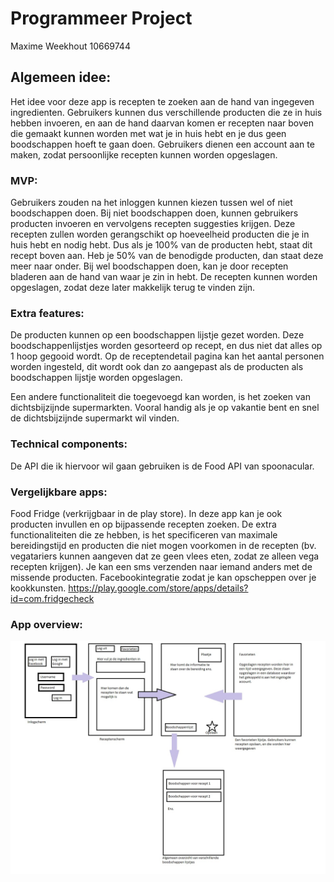 # Programmeer Project
Maxime Weekhout
10669744

## Algemeen idee:

Het idee voor deze app is recepten te zoeken aan de hand van ingegeven ingredienten. Gebruikers kunnen
dus verschillende producten die ze in huis hebben invoeren, en aan de hand daarvan komen er recepten 
naar boven die gemaakt kunnen worden met wat je in huis hebt en je dus geen boodschappen hoeft te gaan doen.
Gebruikers dienen een account aan te maken, zodat persoonlijke recepten kunnen worden opgeslagen.

### MVP:

Gebruikers zouden na het inloggen kunnen kiezen tussen wel of niet boodschappen doen. 
Bij niet boodschappen doen, kunnen gebruikers producten invoeren en vervolgens recepten suggesties krijgen. Deze recepten zullen
worden gerangschikt op hoeveelheid producten die je in huis hebt en nodig hebt. Dus als je 100% van de producten hebt, staat dit
recept boven aan. Heb je 50% van de benodigde producten, dan staat deze meer naar onder.
Bij wel boodschappen doen, kan je door recepten bladeren aan de hand van waar je zin in hebt.
De recepten kunnen worden opgeslagen, zodat deze later makkelijk terug te vinden zijn. 


### Extra features:

De producten kunnen op een boodschappen lijstje gezet worden. Deze boodschappenlijstjes worden gesorteerd op recept, en dus niet 
dat alles op 1 hoop gegooid wordt.
Op de receptendetail pagina kan het aantal personen worden ingesteld, dit wordt ook dan zo aangepast als de producten
als boodschappen lijstje worden opgeslagen.

Een andere functionaliteit die toegevoegd kan worden, is het zoeken van dichtsbijzijnde supermarkten. Vooral handig
als je op vakantie bent en snel de dichtsbijzijnde supermarkt wil vinden.

### Technical components:

De API die ik hiervoor wil gaan gebruiken is de Food API van spoonacular.

### Vergelijkbare apps:

Food Fridge (verkrijgbaar in de play store). In deze app kan je ook producten invullen en op bijpassende recepten zoeken.
De extra functionaliteiten die ze hebben, is het specificeren van maximale bereidingstijd en producten die niet mogen voorkomen
in de recepten (bv. vegatariers kunnen aangeven dat ze geen vlees eten, zodat ze alleen vega recepten krijgen).
Je kan een sms verzenden naar iemand anders met de missende producten. Facebookintegratie zodat je kan opscheppen over je kookkunsten.
https://play.google.com/store/apps/details?id=com.fridgecheck

### App overview:
![App overview](/doc/overview.jpg)


